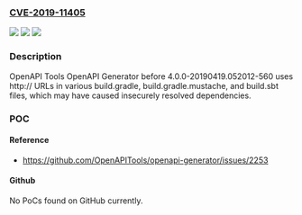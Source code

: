 ### [CVE-2019-11405](https://cve.mitre.org/cgi-bin/cvename.cgi?name=CVE-2019-11405)
![](https://img.shields.io/static/v1?label=Product&message=n%2Fa&color=blue)
![](https://img.shields.io/static/v1?label=Version&message=n%2Fa&color=blue)
![](https://img.shields.io/static/v1?label=Vulnerability&message=n%2Fa&color=brighgreen)

### Description

OpenAPI Tools OpenAPI Generator before 4.0.0-20190419.052012-560 uses http:// URLs in various build.gradle, build.gradle.mustache, and build.sbt files, which may have caused insecurely resolved dependencies.

### POC

#### Reference
- https://github.com/OpenAPITools/openapi-generator/issues/2253

#### Github
No PoCs found on GitHub currently.

